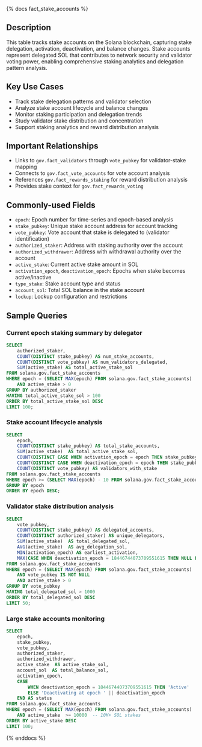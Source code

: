 {% docs fact_stake_accounts %}

## Description
This table tracks stake accounts on the Solana blockchain, capturing stake delegation, activation, deactivation, and balance changes. Stake accounts represent delegated SOL that contributes to network security and validator voting power, enabling comprehensive staking analytics and delegation pattern analysis.

## Key Use Cases
- Track stake delegation patterns and validator selection
- Analyze stake account lifecycle and balance changes
- Monitor staking participation and delegation trends
- Study validator stake distribution and concentration
- Support staking analytics and reward distribution analysis

## Important Relationships
- Links to `gov.fact_validators` through `vote_pubkey` for validator-stake mapping
- Connects to `gov.fact_vote_accounts` for vote account analysis
- References `gov.fact_rewards_staking` for reward distribution analysis
- Provides stake context for `gov.fact_rewards_voting`

## Commonly-used Fields
- `epoch`: Epoch number for time-series and epoch-based analysis
- `stake_pubkey`: Unique stake account address for account tracking
- `vote_pubkey`: Vote account that stake is delegated to (validator identification)
- `authorized_staker`: Address with staking authority over the account
- `authorized_withdrawer`: Address with withdrawal authority over the account
- `active_stake`: Current active stake amount in SOL
- `activation_epoch`, `deactivation_epoch`: Epochs when stake becomes active/inactive
- `type_stake`: Stake account type and status
- `account_sol`: Total SOL balance in the stake account
- `lockup`: Lockup configuration and restrictions

## Sample Queries

### Current epoch staking summary by delegator
```sql
SELECT 
    authorized_staker,
    COUNT(DISTINCT stake_pubkey) AS num_stake_accounts,
    COUNT(DISTINCT vote_pubkey) AS num_validators_delegated,
    SUM(active_stake) AS total_active_stake_sol
FROM solana.gov.fact_stake_accounts
WHERE epoch = (SELECT MAX(epoch) FROM solana.gov.fact_stake_accounts)
    AND active_stake > 0
GROUP BY authorized_staker
HAVING total_active_stake_sol > 100
ORDER BY total_active_stake_sol DESC
LIMIT 100;
```

### Stake account lifecycle analysis
```sql
SELECT 
    epoch,
    COUNT(DISTINCT stake_pubkey) AS total_stake_accounts,
    SUM(active_stake)  AS total_active_stake_sol,
    COUNT(DISTINCT CASE WHEN activation_epoch = epoch THEN stake_pubkey END) AS newly_activated,
    COUNT(DISTINCT CASE WHEN deactivation_epoch = epoch THEN stake_pubkey END) AS newly_deactivated,
    COUNT(DISTINCT vote_pubkey) AS validators_with_stake
FROM solana.gov.fact_stake_accounts
WHERE epoch >= (SELECT MAX(epoch) - 10 FROM solana.gov.fact_stake_accounts)
GROUP BY epoch
ORDER BY epoch DESC;
```

### Validator stake distribution analysis
```sql
SELECT 
    vote_pubkey,
    COUNT(DISTINCT stake_pubkey) AS delegated_accounts,
    COUNT(DISTINCT authorized_staker) AS unique_delegators,
    SUM(active_stake)  AS total_delegated_sol,
    AVG(active_stake)  AS avg_delegation_sol,
    MIN(activation_epoch) AS earliest_activation,
    MAX(CASE WHEN deactivation_epoch = 18446744073709551615 THEN NULL ELSE deactivation_epoch END) AS latest_deactivation
FROM solana.gov.fact_stake_accounts
WHERE epoch = (SELECT MAX(epoch) FROM solana.gov.fact_stake_accounts)
    AND vote_pubkey IS NOT NULL
    AND active_stake > 0
GROUP BY vote_pubkey
HAVING total_delegated_sol > 1000
ORDER BY total_delegated_sol DESC
LIMIT 50;
```

### Large stake accounts monitoring
```sql
SELECT 
    epoch,
    stake_pubkey,
    vote_pubkey,
    authorized_staker,
    authorized_withdrawer,
    active_stake  AS active_stake_sol,
    account_sol  AS total_balance_sol,
    activation_epoch,
    CASE 
        WHEN deactivation_epoch = 18446744073709551615 THEN 'Active'
        ELSE 'Deactivating at epoch ' || deactivation_epoch
    END AS status
FROM solana.gov.fact_stake_accounts
WHERE epoch = (SELECT MAX(epoch) FROM solana.gov.fact_stake_accounts)
    AND active_stake  >= 10000  -- 10K+ SOL stakes
ORDER BY active_stake DESC
LIMIT 100;
```

{% enddocs %} 